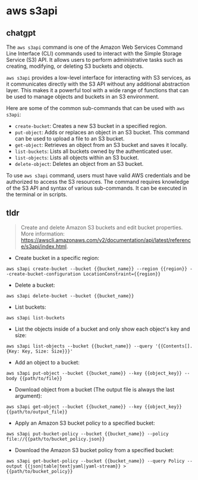 # aws s3api 
## chatgpt 
The `aws s3api` command is one of the Amazon Web Services Command Line Interface (CLI) commands used to interact with the Simple Storage Service (S3) API. It allows users to perform administrative tasks such as creating, modifying, or deleting S3 buckets and objects.

`aws s3api` provides a low-level interface for interacting with S3 services, as it communicates directly with the S3 API without any additional abstraction layer. This makes it a powerful tool with a wide range of functions that can be used to manage objects and buckets in an S3 environment.

Here are some of the common sub-commands that can be used with `aws s3api`:

- `create-bucket`:  Creates a new S3 bucket in a specified region.
- `put-object`: Adds or replaces an object in an S3 bucket. This command can be used to upload a file to an S3 bucket.
- `get-object`: Retrieves an object from an S3 bucket and saves it locally.
- `list-buckets`: Lists all buckets owned by the authenticated user.
- `list-objects`: Lists all objects within an S3 bucket.
- `delete-object`: Deletes an object from an S3 bucket.

To use `aws s3api` command, users must have valid AWS credentials and be authorized to access the S3 resources. The command requires knowledge of the S3 API and syntax of various sub-commands. It can be executed in the terminal or in scripts. 

## tldr 
 
> Create and delete Amazon S3 buckets and edit bucket properties.
> More information: <https://awscli.amazonaws.com/v2/documentation/api/latest/reference/s3api/index.html>.

- Create bucket in a specific region:

`aws s3api create-bucket --bucket {{bucket_name}} --region {{region}} --create-bucket-configuration LocationConstraint={{region}}`

- Delete a bucket:

`aws s3api delete-bucket --bucket {{bucket_name}}`

- List buckets:

`aws s3api list-buckets`

- List the objects inside of a bucket and only show each object's key and size:

`aws s3api list-objects --bucket {{bucket_name}} --query '{{Contents[].{Key: Key, Size: Size}}}'`

- Add an object to a bucket:

`aws s3api put-object --bucket {{bucket_name}} --key {{object_key}} --body {{path/to/file}}`

- Download object from a bucket (The output file is always the last argument):

`aws s3api get-object --bucket {{bucket_name}} --key {{object_key}} {{path/to/output_file}}`

- Apply an Amazon S3 bucket policy to a specified bucket:

`aws s3api put-bucket-policy --bucket {{bucket_name}} --policy file://{{path/to/bucket_policy.json}}`

- Download the Amazon S3 bucket policy from a specified bucket:

`aws s3api get-bucket-policy --bucket {{bucket_name}} --query Policy --output {{json|table|text|yaml|yaml-stream}} > {{path/to/bucket_policy}}`
